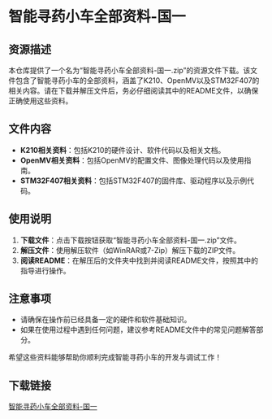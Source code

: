 # 智能寻药小车全部资料-国一

## 资源描述

本仓库提供了一个名为“智能寻药小车全部资料-国一.zip”的资源文件下载。该文件包含了智能寻药小车的全部资料，涵盖了K210、OpenMV以及STM32F407的相关内容。请在下载并解压文件后，务必仔细阅读其中的README文件，以确保正确使用这些资料。

## 文件内容

- **K210相关资料**：包括K210的硬件设计、软件代码以及相关文档。
- **OpenMV相关资料**：包括OpenMV的配置文件、图像处理代码以及使用指南。
- **STM32F407相关资料**：包括STM32F407的固件库、驱动程序以及示例代码。

## 使用说明

1. **下载文件**：点击下载按钮获取“智能寻药小车全部资料-国一.zip”文件。
2. **解压文件**：使用解压软件（如WinRAR或7-Zip）解压下载的ZIP文件。
3. **阅读README**：在解压后的文件夹中找到并阅读README文件，按照其中的指导进行操作。

## 注意事项

- 请确保在操作前已经具备一定的硬件和软件基础知识。
- 如果在使用过程中遇到任何问题，建议参考README文件中的常见问题解答部分。

希望这些资料能够帮助你顺利完成智能寻药小车的开发与调试工作！

## 下载链接

[智能寻药小车全部资料-国一](https://pan.quark.cn/s/454083feada7)